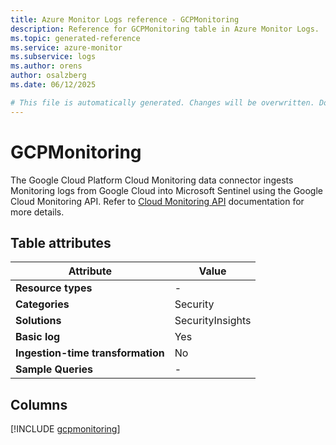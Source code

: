 ```yaml
---
title: Azure Monitor Logs reference - GCPMonitoring
description: Reference for GCPMonitoring table in Azure Monitor Logs.
ms.topic: generated-reference
ms.service: azure-monitor
ms.subservice: logs
ms.author: orens
author: osalzberg
ms.date: 06/12/2025

# This file is automatically generated. Changes will be overwritten. Do not change this file directly.
---
```


# GCPMonitoring

The Google Cloud Platform Cloud Monitoring data connector ingests Monitoring logs from Google Cloud into Microsoft Sentinel using the Google Cloud Monitoring API. Refer to [Cloud Monitoring API](https://cloud.google.com/monitoring/api/v3) documentation for more details.


## Table attributes

|Attribute|Value|
|---|---|
|**Resource types**|-|
|**Categories**|Security|
|**Solutions**| SecurityInsights|
|**Basic log**|Yes|
|**Ingestion-time transformation**|No|
|**Sample Queries**|-|



## Columns
  
[!INCLUDE [gcpmonitoring](~/reusable-content/ce-skilling/azure/includes/azure-monitor/reference/tables/gcpmonitoring-include.md)]
